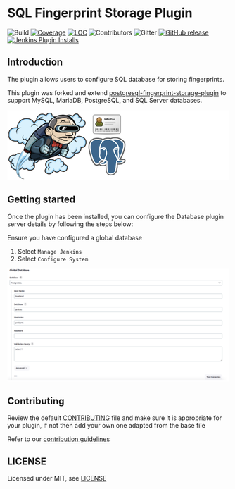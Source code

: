 # SQL Fingerprint Storage Plugin

![Build](https://ci.jenkins.io/job/Plugins/job/sql-fingerprint-storage-plugin/job/main/badge/icon)
[![Coverage](https://ci.jenkins.io/job/Plugins/job/sql-fingerprint-storage-plugin/job/main/badge/icon?status=${instructionCoverage}&subject=coverage&color=${colorInstructionCoverage})](https://ci.jenkins.io/job/Plugins/job/sql-fingerprint-storage-plugin/job/main)
[![LOC](https://ci.jenkins.io/job/Plugins/job/sql-fingerprint-storage-plugin/job/main/badge/icon?job=test&status=${lineOfCode}&subject=line%20of%20code&color=blue)](https://ci.jenkins.io/job/Plugins/job/sql-fingerprint-storage-plugin/job/main)
![Contributors](https://img.shields.io/github/contributors/jenkinsci/sql-fingerprint-storage-plugin.svg?color=blue)
![Gitter](https://badges.gitter.im/jenkinsci/external-fingerprint-storage.svg)
[![GitHub release](https://img.shields.io/github/release/jenkinsci/sql-fingerprint-storage-plugin.svg?label=changelog)](https://github.com/jenkinsci/sql-fingerprint-storage-plugin/releases/latest)
[![Jenkins Plugin Installs](https://img.shields.io/jenkins/plugin/i/sql-fingerprint-storage.svg?color=blue)](https://plugins.jenkins.io/sql-fingerprint-storage)

## Introduction

The plugin allows users to configure SQL database for storing fingerprints.

This plugin was forked and extend [postgresql-fingerprint-storage-plugin](https://github.com/jenkinsci/postgresql-fingerprint-storage-plugin) to support MySQL, MariaDB, PostgreSQL, and SQL Server databases.

![image](docs/images/logo.png)

## Getting started

Once the plugin has been installed, you can configure the Database plugin
server details by following the steps below:

Ensure you have configured a global database

1.  Select `Manage Jenkins`
2.  Select `Configure System`

![image](docs/images/database_config.png)


## Contributing

Review the default [CONTRIBUTING](https://github.com/jenkinsci/.github/blob/master/CONTRIBUTING.md) file and make sure it is appropriate for your plugin, if not then add your own one adapted from the base file

Refer to our [contribution guidelines](https://github.com/jenkinsci/.github/blob/master/CONTRIBUTING.md)

## LICENSE

Licensed under MIT, see [LICENSE](LICENSE.md)

